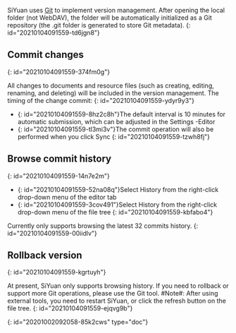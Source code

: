 SiYuan uses [Git](https://git-scm.com/) to implement version management. After opening the local folder (not WebDAV), the folder will be automatically initialized as a Git repository (the .git folder is generated to store Git metadata).
{: id="20210104091559-td6jgn8"}

## Commit changes
{: id="20210104091559-374fm0g"}

All changes to documents and resource files (such as creating, editing, renaming, and deleting) will be included in the version management. The timing of the change commit:
{: id="20210104091559-ydyr9y3"}

* {: id="20210104091559-8hz2c8h"}The default interval is 10 minutes for automatic submission, which can be adjusted in the Settings -Editor
* {: id="20210104091559-tl3mi3v"}The commit operation will also be performed when you click Sync
{: id="20210104091559-tzwh8fj"}

## Browse commit history
{: id="20210104091559-14n7e2m"}

* {: id="20210104091559-52na08q"}Select History from the right-click drop-down menu of the editor tab
* {: id="20210104091559-3cov491"}Select History from the right-click drop-down menu of the file tree
{: id="20210104091559-kbfabo4"}

Currently only supports browsing the latest 32 commits history.
{: id="20210104091559-00iidlv"}

## Rollback version
{: id="20210104091559-kgrtuyh"}

At present, SiYuan only supports browsing history. If you need to rollback or support more Git operations, please use the Git tool. #Note#: After using external tools, you need to restart SiYuan, or click the refresh button on the file tree.
{: id="20210104091559-ejqvg9b"}


{: id="20201002092058-85k2cws" type="doc"}
